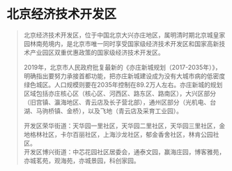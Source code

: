# 北京经济技术开发区  
  
> 北京经济技术开发区，位于中国北京大兴亦庄地区，属明清时期北京城皇家园林南苑境内，是北京市唯一同时享受国家级经济技术开发区和国家高新技术产业园区双重优惠政策的国家级经济技术开发区。  
>   
> 2019年，北京市人民政府批复最新的《亦庄新城规划（2017-2035年）》，明确指出要努力承接首都功能，把亦庄新城建设成为没有大城市病的低密度绿色城区。人口规模则要在2035年控制在89.2万人左右。亦庄新城的规划区域包括亦庄核心区（核心区、河西区、路东区、路南区），大兴区部分（旧宫镇、瀛海地区、青云店及长子营北部），通州区部分（光机电、台湖、马驹桥镇、金桥），以及飞地（青云店及采育工业园）。  
>   
> 开发区荣华街道：天华园一里社区，天华园二里社区，天华园三里社区，金地格林社区，卡尔百丽社区，上海沙龙社区，郁金香舍社区，林肯公园社区。  
> 开发区博兴街道：中芯花园社区居委会，通泰文园，赢海庄园，博客雅苑，亦城茗苑，观海苑，亦城景园，科创家园。   